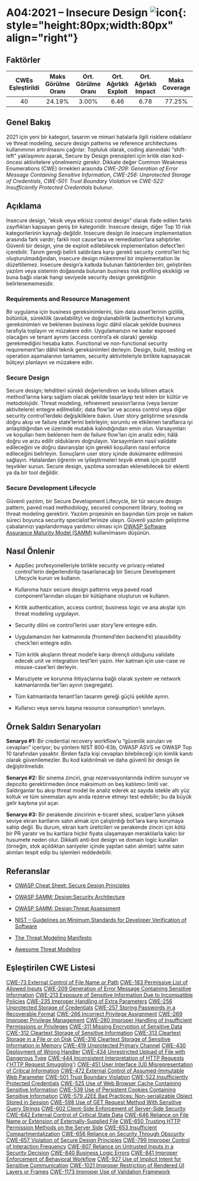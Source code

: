 # A04:2021 – Insecure Design   ![icon](assets/TOP_10_Icons_Final_Insecure_Design.png){: style="height:80px;width:80px" align="right"}

## Faktörler

| CWEs Eşleştirildi | Maks Görülme Oranı | Ort. Görülme Oranı | Ort. Ağırlıklı Exploit | Ort. Ağırlıklı Impact | Maks Coverage | Ort. Coverage | Toplam Olay | Toplam CVE |
| :---------------: | :----------------: | :----------------: | :--------------------: | :-------------------: | :-----------: | :-----------: | :---------: | :--------: |
|         40        |       24.19%       |        3.00%       |          6.46          |          6.78         |     77.25%    |     42.51%    |   262,407   |    2,691   |

## Genel Bakış

2021 için yeni bir kategori, tasarım ve mimari hatalarla ilgili risklere odaklanır ve threat modeling, secure design patterns ve reference architectures kullanımının artırılmasını çağrılar. Topluluk olarak, coding alanındaki “shift-left” yaklaşımını aşarak, Secure by Design prensipleri için kritik olan kod-öncesi aktivitelere yönelmemiz gerekir. Dikkate değer Common Weakness Enumerations (CWE) örnekleri arasında *CWE-209: Generation of Error Message Containing Sensitive Information*, *CWE-256: Unprotected Storage of Credentials*, *CWE-501: Trust Boundary Violation* ve *CWE-522: Insufficiently Protected Credentials* bulunur.

## Açıklama

Insecure design, “eksik veya etkisiz control design” olarak ifade edilen farklı zayıflıkları kapsayan geniş bir kategoridir. Insecure design, diğer Top 10 risk kategorilerinin kaynağı değildir. Insecure design ile insecure implementation arasında fark vardır; farklı root cause’lara ve remediation’lara sahiptirler. Güvenli bir design, yine de exploit edilebilecek implementation defect’leri içerebilir. Tanım gereği belirli saldırılara karşı gerekli security control’leri hiç oluşturulmadığından, insecure design mükemmel bir implementation ile düzeltilemez. Insecure design’a katkıda bulunan faktörlerden biri, geliştirilen yazılım veya sistemin doğasında bulunan business risk profiling eksikliği ve buna bağlı olarak hangi seviyede security design gerektiğinin belirlenememesidir.

### Requirements and Resource Management

Bir uygulama için business gereksinimlerini, tüm data asset’lerinin gizlilik, bütünlük, süreklilik (availability) ve doğrulanabilirlik (authenticity) koruma gereksinimleri ve beklenen business logic dâhil olacak şekilde business tarafıyla toplayın ve müzakere edin. Uygulamanızın ne kadar exposed olacağını ve tenant ayrımı (access control’a ek olarak) gerekip gerekmediğini hesaba katın. Functional ve non-functional security requirement’ları dâhil teknik gereksinimleri derleyin. Design, build, testing ve operation aşamalarının tamamını, security aktiviteleriyle birlikte kapsayacak bütçeyi planlayın ve müzakere edin.

### Secure Design

Secure design; tehditleri sürekli değerlendiren ve kodu bilinen attack method’larına karşı sağlam olacak şekilde tasarlayıp test eden bir kültür ve metodolojidir. Threat modeling, refinement session’larına (veya benzer aktivitelere) entegre edilmelidir; data flow’lar ve access control veya diğer security control’lerdeki değişikliklere bakın. User story geliştirme sırasında doğru akışı ve failure state’lerini belirleyin; sorumlu ve etkilenen taraflarca iyi anlaşıldığından ve üzerinde mutabık kalındığından emin olun. Varsayımları ve koşulları hem beklenen hem de failure flow’ları için analiz edin; hâlâ doğru ve arzu edilir olduklarını doğrulayın. Varsayımların nasıl validate edileceğini ve doğru davranışlar için gerekli koşulların nasıl enforce edileceğini belirleyin. Sonuçların user story içinde dokümante edilmesini sağlayın. Hatalardan öğrenin ve iyileştirmeleri teşvik etmek için pozitif teşvikler sunun. Secure design, yazılıma sonradan eklenebilecek bir eklenti ya da bir tool değildir.

### Secure Development Lifecycle

Güvenli yazılım, bir Secure Development Lifecycle, bir tür secure design pattern, paved road methodology, secured component library, tooling ve threat modeling gerektirir. Yazılım projesinin en başından tüm proje ve bakım süreci boyunca security specialist’lerinize ulaşın. Güvenli yazılım geliştirme çabalarınızı yapılandırmaya yardımcı olması için [OWASP Software Assurance Maturity Model (SAMM)](https://owaspsamm.org) kullanılmasını düşünün.

## Nasıl Önlenir

* AppSec profesyonelleriyle birlikte security ve privacy-related control’lerin değerlendirilip tasarlanacağı bir Secure Development Lifecycle kurun ve kullanın.

* Kullanıma hazır secure design patterns veya paved road component’larından oluşan bir kütüphane oluşturun ve kullanın.

* Kritik authentication, access control, business logic ve ana akışlar için threat modeling uygulayın.

* Security dilini ve control’lerini user story’lere entegre edin.

* Uygulamanızın her katmanında (frontend’den backend’e) plausibility check’leri entegre edin.

* Tüm kritik akışların threat model’e karşı dirençli olduğunu validate edecek unit ve integration test’leri yazın. Her katman için use-case *ve* misuse-case’leri derleyin.

* Maruziyete ve korunma ihtiyaçlarına bağlı olarak system ve network katmanlarında tier’ları ayırın (segregate).

* Tüm katmanlarda tenant’ları tasarım gereği güçlü şekilde ayırın.

* Kullanıcı veya servis başına resource consumption’ı sınırlayın.

## Örnek Saldırı Senaryoları

**Senaryo #1:** Bir credential recovery workflow’u “güvenlik soruları ve cevapları” içeriyor; bu yöntem NIST 800-63b, OWASP ASVS ve OWASP Top 10 tarafından yasaktır. Birden fazla kişi cevapları bilebileceği için kimlik kanıtı olarak güvenilemezler. Bu kod kaldırılmalı ve daha güvenli bir design ile değiştirilmelidir.

**Senaryo #2:** Bir sinema zinciri, grup rezervasyonlarında indirim sunuyor ve depozito gerektirmeden önce maksimum on beş katılımcı limiti var. Saldırganlar bu akışı threat model ile analiz ederek az sayıda istekle altı yüz koltuk ve tüm sinemaları aynı anda rezerve etmeyi test edebilir; bu da büyük gelir kaybına yol açar.

**Senaryo #3:** Bir perakende zincirinin e-ticaret sitesi, scalper’ların yüksek seviye ekran kartlarını satın almak için çalıştırdığı bot’lara karşı korumaya sahip değil. Bu durum, ekran kartı üreticileri ve perakende zinciri için kötü bir PR yaratır ve bu kartlara hiçbir fiyata ulaşamayan meraklılarla kalıcı bir husumete neden olur. Dikkatli anti-bot design ve domain logic kuralları (örneğin, stok açıldıktan saniyeler içinde yapılan satın alımlar) sahte satın alımları tespit edip bu işlemleri reddedebilir.

## Referanslar

* [OWASP Cheat Sheet: Secure Design Principles](https://cheatsheetseries.owasp.org/cheatsheets/Secure_Product_Design_Cheat_Sheet.html)

* [OWASP SAMM: Design\:Security Architecture](https://owaspsamm.org/model/design/security-architecture/)

* [OWASP SAMM: Design\:Threat Assessment](https://owaspsamm.org/model/design/threat-assessment/)

* [NIST – Guidelines on Minimum Standards for Developer Verification of Software](https://www.nist.gov/publications/guidelines-minimum-standards-developer-verification-software)

* [The Threat Modeling Manifesto](https://threatmodelingmanifesto.org)

* [Awesome Threat Modeling](https://github.com/hysnsec/awesome-threat-modelling)

## Eşleştirilen CWE Listesi

[CWE-73 External Control of File Name or Path](https://cwe.mitre.org/data/definitions/73.html)
[CWE-183 Permissive List of Allowed Inputs](https://cwe.mitre.org/data/definitions/183.html)
[CWE-209 Generation of Error Message Containing Sensitive Information](https://cwe.mitre.org/data/definitions/209.html)
[CWE-213 Exposure of Sensitive Information Due to Incompatible Policies](https://cwe.mitre.org/data/definitions/213.html)
[CWE-235 Improper Handling of Extra Parameters](https://cwe.mitre.org/data/definitions/235.html)
[CWE-256 Unprotected Storage of Credentials](https://cwe.mitre.org/data/definitions/256.html)
[CWE-257 Storing Passwords in a Recoverable Format](https://cwe.mitre.org/data/definitions/257.html)
[CWE-266 Incorrect Privilege Assignment](https://cwe.mitre.org/data/definitions/266.html)
[CWE-269 Improper Privilege Management](https://cwe.mitre.org/data/definitions/269.html)
[CWE-280 Improper Handling of Insufficient Permissions or Privileges](https://cwe.mitre.org/data/definitions/280.html)
[CWE-311 Missing Encryption of Sensitive Data](https://cwe.mitre.org/data/definitions/311.html)
[CWE-312 Cleartext Storage of Sensitive Information](https://cwe.mitre.org/data/definitions/312.html)
[CWE-313 Cleartext Storage in a File or on Disk](https://cwe.mitre.org/data/definitions/313.html)
[CWE-316 Cleartext Storage of Sensitive Information in Memory](https://cwe.mitre.org/data/definitions/316.html)
[CWE-419 Unprotected Primary Channel](https://cwe.mitre.org/data/definitions/419.html)
[CWE-430 Deployment of Wrong Handler](https://cwe.mitre.org/data/definitions/430.html)
[CWE-434 Unrestricted Upload of File with Dangerous Type](https://cwe.mitre.org/data/definitions/434.html)
[CWE-444 Inconsistent Interpretation of HTTP Requests ('HTTP Request Smuggling')](https://cwe.mitre.org/data/definitions/444.html)
[CWE-451 User Interface (UI) Misrepresentation of Critical Information](https://cwe.mitre.org/data/definitions/451.html)
[CWE-472 External Control of Assumed-Immutable Web Parameter](https://cwe.mitre.org/data/definitions/472.html)
[CWE-501 Trust Boundary Violation](https://cwe.mitre.org/data/definitions/501.html)
[CWE-522 Insufficiently Protected Credentials](https://cwe.mitre.org/data/definitions/522.html)
[CWE-525 Use of Web Browser Cache Containing Sensitive Information](https://cwe.mitre.org/data/definitions/525.html)
[CWE-539 Use of Persistent Cookies Containing Sensitive Information](https://cwe.mitre.org/data/definitions/539.html)
[CWE-579 J2EE Bad Practices: Non-serializable Object Stored in Session](https://cwe.mitre.org/data/definitions/579.html)
[CWE-598 Use of GET Request Method With Sensitive Query Strings](https://cwe.mitre.org/data/definitions/598.html)
[CWE-602 Client-Side Enforcement of Server-Side Security](https://cwe.mitre.org/data/definitions/602.html)
[CWE-642 External Control of Critical State Data](https://cwe.mitre.org/data/definitions/642.html)
[CWE-646 Reliance on File Name or Extension of Externally-Supplied File](https://cwe.mitre.org/data/definitions/646.html)
[CWE-650 Trusting HTTP Permission Methods on the Server Side](https://cwe.mitre.org/data/definitions/650.html)
[CWE-653 Insufficient Compartmentalization](https://cwe.mitre.org/data/definitions/653.html)
[CWE-656 Reliance on Security Through Obscurity](https://cwe.mitre.org/data/definitions/656.html)
[CWE-657 Violation of Secure Design Principles](https://cwe.mitre.org/data/definitions/657.html)
[CWE-799 Improper Control of Interaction Frequency](https://cwe.mitre.org/data/definitions/799.html)
[CWE-807 Reliance on Untrusted Inputs in a Security Decision](https://cwe.mitre.org/data/definitions/807.html)
[CWE-840 Business Logic Errors](https://cwe.mitre.org/data/definitions/840.html)
[CWE-841 Improper Enforcement of Behavioral Workflow](https://cwe.mitre.org/data/definitions/841.html)
[CWE-927 Use of Implicit Intent for Sensitive Communication](https://cwe.mitre.org/data/definitions/927.html)
[CWE-1021 Improper Restriction of Rendered UI Layers or Frames](https://cwe.mitre.org/data/definitions/1021.html)
[CWE-1173 Improper Use of Validation Framework](https://cwe.mitre.org/data/definitions/1173.html)

